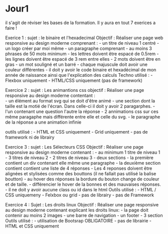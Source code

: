 # Jour1
il s'agit de réviser les bases de la formation. Il y aura en tout 7 exerices a faire !

Exerice 1 : 
sujet : le binaire et l'hexadecimal
Objectif : Réaliser une page web responsive au design moderne comprenant :
                - un titre de niveau 1 centré
                - un logo créer par moi même
                - un paragraphe comprenant 
                    - au moins 3 phrases de 50 mots minimum
                    - les lettres doivent être espacé de 0.5rem
                    - les lignes doivent être espacé de 3 rem entre elles
                    - 2 mots doivent être en gras
                    - un mot souligné et un barré
                    - chaque majuscule doit avoir une couleur différentes
                - il doit y avoir le code binaire et hexadécimal de mon année de naissance ainsi que l'explication des calculs
Techno utilisé : - Flexbox uniquement
                 - HTML/CSS uniquement (pas de framework)


Exercice 2 :
sujet : Les animantions css
objectif : Réaliser une page responsive au design moderne contentant :  
                - un élément au format svg qui se doit d'être animé
                - une section dont la taille est la motié de l'écran. Dans celle-ci il doit y avoir 2 paragarphes.
                    - l'un contenant une question l'autre la réponse
                    - 2 annimations css sur ces même paragaphe mais différente entre elle et celle du svg.
                    - le paragraphe de la réponse a une animation infinie

outils utilisé :
                - HTML et CSS uniquement
                - Grid uniquement
                - pas de framework ni de librairy


Exercice 3 :
sujet : Les Sélecteurs CSS
Objectif : Réaliser une page responsive au design moderne contenant :
            - au minimum 1 titre de niveau 1
            - 3 titres de niveau 2
            - 2 titres de niveau 3
            - deux sections
                - la première contient un div contenant elle même une paragraphe
                - la deuxième section contient contient une liste de 4 réponses
                        - Les 4 reponses doivent être alignées et stylisées comme des bouttons (il ne fallait pas utilisé la balise boutton)
                        - au hover des réponses la bordure du bouton change de couleur et de taille.
                        - différencier le hover de la bonnes et des mauvaises réponses.
            - il ne doit y avoir aucune class ou id dans le html
Outils utilisé : - HTML / CSS uniquemeny
                 - Felxbox ou grid
                 - pas de librairy
                 - pas de Framework

Exercice 4 :
Sujet : Les droits linux
Objectif : Réaliser une page responsive au design moderne contenant explicant les droits linux:
            - la page doit contenir au moins 2 images
            - une barre de navigation
            - un footer 
            - 3 section
Outils utilisé : - utilisation de Bootsrap OBLIGATOIRE
                 - pas de librairie
                 - HTML et CSS uniquement